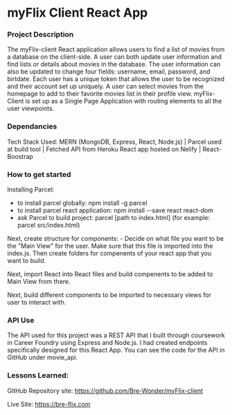 # myFlix Client React App

### Project Description
  The myFlix-client React application allows users to find a list of movies from a database on the client-side. A user can both update user information and find lists or details about movies in the database. The user information can also be updated to change four fields: username, email, password, and birtdate. Each user has a unique token that allows the user to be recognized and their account set up uniquely. A user can select movies from the homepage to add to their favorite movies list in their profile view. myFlix-Client is set up as a Single Page Application with routing elements to all the user viewpoints. 

### Dependancies
Tech Stack Used: MERN (MongoDB, Express, React, Node.js) | Parcel used at build tool | Fetched API from Heroku
React app hosted on Nelify | React-Boostrap


### How to get started
  Installing Parcel:
   - to install parcel globally: npm install -g parcel
   - to install parcel react application: npm install --save react react-dom
   - ask Parcel to build project: parcel [path to index.html] (for example: parcel src/index.html)
  
  Next, create structure for components: 
    - Decide on what file you want to be the "Main View" for the user. Make sure that this file is imported into the index.js. Then create folders for compenents of your react app that you want to build. 
  
  Next, import React into React files and build compenents to be added to Main View from there. 

  Next, build different components to be imported to necessary views for user to interact with.



### API Use
  The API used for this project was a REST API that I built through coursework in Career Foundry using Express and Node.js. I had created endpoints specifically designed for this React App. You can see the code for the API in GitHub under movie_api. 

### Lessons Learned:

GitHub Repository site: https://github.com/Bre-Wonder/myFlix-client

Live Site:  https://bre-flix.com
